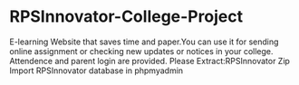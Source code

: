 # RPSInnovator-College-Project
E-learning Website that saves time and paper.You can use it for sending online assignment or checking new updates or notices in your college. Attendence and parent login are provided.
Please Extract:RPSInnovator Zip
Import RPSInnovator database in phpmyadmin
